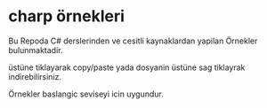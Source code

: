 # charp örnekleri

Bu Repoda C# derslerinden ve cesitli kaynaklardan yapilan Örnekler bulunmaktadir.

üstüne tiklayarak copy/paste yada dosyanin üstüne sag tiklayrak indirebilirsiniz.

Örnekler baslangic seviseyi icin uygundur.
